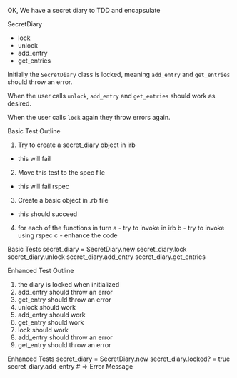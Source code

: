 OK, We have a secret diary to TDD and encapsulate

SecretDiary
  - lock
  - unlock
  - add_entry
  - get_entries

Initially the `SecretDiary` class is locked, meaning `add_entry` and `get_entries` should throw an error.

When the user calls `unlock`, `add_entry` and `get_entries` should work as desired.

When the user calls `lock` again they throw errors again.

Basic Test Outline
1. Try to create a secret_diary object in irb
 - this will fail
2. Move this test to  the spec file
 - this will fail rspec
3. Create a basic object in .rb file
 - this should succeed
4. for each of the functions in turn 
	a - try to invoke in irb
	b - try to invoke using rspec
	c - enhance the code


Basic Tests
secret_diary = SecretDiary.new
secret_diary.lock
secret_diary.unlock
secret_diary.add_entry
secret_diary.get_entries

Enhanced Test Outline
1. the diary is locked when initialized
2. add_entry should throw an error
3. get_entry should throw an error
4. unlock should work
5. add_entry should work
6. get_entry should work
7. lock should work
8. add_entry should throw an error
9. get_entry should throw an error

Enhanced Tests
secret_diary = SecretDiary.new
secret_diary.locked? = true
secret_diary.add_entry # => Error Message
